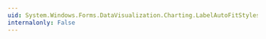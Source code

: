 ```yaml
---
uid: System.Windows.Forms.DataVisualization.Charting.LabelAutoFitStyles
internalonly: False
---
```

